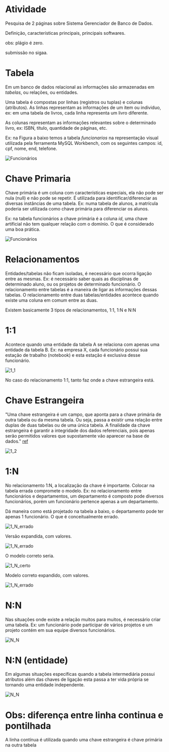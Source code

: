 # Atividade

Pesquisa de 2 páginas sobre Sistema Gerenciador de Banco de Dados. 

Definição, características principais, principais softwares. 

obs: plágio é zero.

submissão no sigaa.

# Tabela

Em um banco de dados relacional as informações são armazenadas em *tabelas*, ou relações, ou entidades.  

Uma tabela é compostas por linhas (registros ou tuplas) e colunas (atributos). As linhas representam as informações de um item ou individuo, ex: em uma tabela de livros, cada linha representa um livro diferente. 

As colunas representam as informações relevantes sobre o determinado livro, ex: ISBN, título, quantidade de páginas, etc.

Ex: na Figura a baixo temos a tabela *funcionarios* na representação visual utilizada pela ferramenta MySQL Workbench, com os seguintes campos: id, cpf, nome, end, telefone. 

![Funcionários](funcionario.png)

# Chave Primaria

Chave primária é um coluna com características especiais, ela não pode ser nula (null) e não pode se repetir. É utilizada para identificar/diferenciar as diversas instâncias de uma tabela. Ex: numa tabela de alunos, a matrícula poderia ser utilizada como chave primária para diferenciar os alunos.

Ex: na tabela funcionários a chave primária é a coluna *id*, uma chave artificial não tem qualquer relação com o domínio. O que é considerado uma boa prática.

![Funcionários](funcionario_pk.png)

# Relacionamentos

Entidades/tabelas não ficam isoladas, é necessário que ocorra ligação entre as mesmas. Ex: é necessário saber quais as disciplinas de determinado aluno, ou os projetos de determinado funcionário. O relacionamento entre tabelas é a maneira de ligar as informações dessas tabelas. O relacionamento entre duas tabelas/entidades acontece quando existe uma coluna em comum entre as duas. 

Existem basicamente 3 tipos de relacionamentos, 1:1, 1:N e N:N

# 1:1

Acontece quando uma entidade da tabela A se relaciona com apenas uma entidade da tabela B. Ex: na empresa X, cada funcionário possui sua estação de trabalho (notebook) e esta estação é exclusiva desse funcionário.

![1_1](1_1.png)

No caso do relacionamento 1:1, tanto faz onde a chave estrangeira está. 

# Chave Estrangeira

"Uma chave estrangeira é um campo, que aponta para a chave primária de outra tabela ou da mesma tabela. Ou seja, passa a existir uma relação entre duplas de duas tabelas ou de uma única tabela. A finalidade da chave estrangeira é garantir a integridade dos dados referenciais, pois apenas serão permitidos valores que supostamente vão aparecer na base de dados."
[ref](https://pt.wikipedia.org/wiki/Chave_estrangeira)

![1_2](1_1(2).png)

# 1:N
No relacionamento 1:N, a localização da chave é importante. Colocar na tabela errada compromete o modelo. Ex: no relacionamento entre funcionários e departamentos, um departamento é composto pode diversos funcionários, porém um funcionário pertence apenas a um departamento.

Dá maneira como está projetado na tabela a baixo, o departamento pode ter apenas 1 funcionário. O que é conceitualmente errado.

![1_N_errado](1_N(errado).png)

Versão expandida, com valores.

![1_N_errado](1_N_errado_expandido.png)

O modelo correto seria.

![1_N_certo](1_N(certo).png)

Modelo correto expandido, com valores.

![1_N_errado](1_N_certo_expandido.png)

# N:N

Nas situações onde existe a relação muitos para muitos, é necessário criar uma tabela. Ex: um funcionário pode participar de vários projetos e um projeto contém em sua equipe diversos funcionários. 

![N_N](N_N.png)

# N:N (entidade)

Em algumas situações específicas quando a tabela intermediária possui atributos além das chaves de ligação esta passa a ter vida própria se tornando uma entidade independente.

![N_N](N_N_entidade.png)

# Obs: diferença entre linha continua e pontilhada

A linha contínua é utilizada quando uma chave estrangeira é chave primária na outra tabela